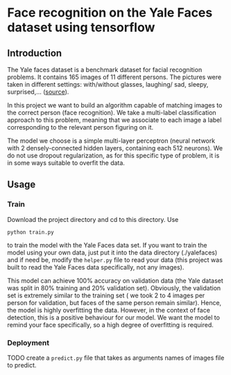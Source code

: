 # Face recognition on the Yale Faces dataset using tensorflow

## Introduction

The Yale faces dataset is a benchmark dataset for facial recognition problems. It contains 165 images of 11 different persons. The pictures were taken in different settings: with/without glasses, laughing/ sad, sleepy, surprised,... ([source](http://vision.ucsd.edu/content/yale-face-database)).

In this project we want to build an algorithm capable of matching images to the correct person (face recognition). We take a multi-label classification approach to this problem, meaning that we associate to each image a label corresponding to the relevant person figuring on it. 

The model we choose is a simple multi-layer perceptron (neural network with 2 densely-connected hidden layers, containing each 512 neurons). We do not use dropout regularization, as for this specific type of problem, it is in some ways suitable to overfit the data. 

## Usage

### Train

Download the project directory and cd to this directory. Use 

`python train.py`

to train the model with the Yale Faces data set. If you want to train the model using your own data, just put it into the data directory (./yalefaces) and if need be, modify the `helper.py` file to read your data (this project was built to read the Yale Faces data specifically, not any images). 

This model can achieve 100% accuracy on validation data (the Yale dataset was split in 80% training and 20% validation set). Obviously, the validation set is extremely similar to the training set ( we took 2 to 4 images per person for validation, but faces of the same person remain similar). Hence, the model is highly overfitting the data. However, in the context of face detection, this is a positive behaviour for our model. We want the model to remind your face specifically, so a high degree of overfitting is required.

### Deployment

TODO create a `predict.py` file that takes as arguments names of images file to predict. 
